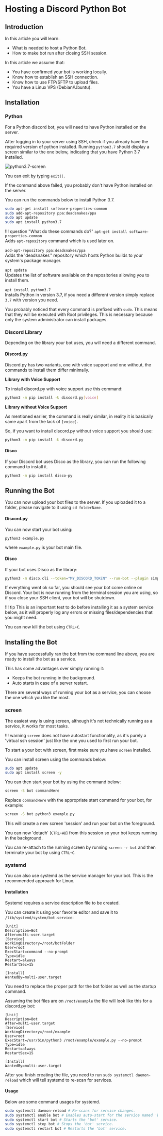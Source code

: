 # Hosting a Discord Python Bot

## Introduction

In this article you will learn:

* What is needed to host a Python Bot.
* How to make bot run after closing SSH session.

In this article we assume that:

* You have confirmed your bot is working locally.
* Know how to establish an SSH connection.
* Know how to use FTP/SFTP to upload files.
* You have a Linux VPS (Debian/Ubuntu).

## Installation

### Python

For a Python discord bot, you will need to have Python installed on the server.

After logging in to your server using SSH, check if you already have the required version of python installed.
Running `python3.7` should display a screen similar to the one below, indicating that you have Python 3.7 installed.

![python3.7-screen](https://cat.girlsare.life/6LQLQ81.png "Python 3.7 Interpreter")

You can exit by typing `exit()`.  

If the command above failed, you probably don't have Python installed on the server.

You can run the commands below to install Python 3.7.
```bash
sudo apt-get install software-properties-common
sudo add-apt-repository ppa:deadsnakes/ppa
sudo apt update
sudo apt install python3.7
```

!!! question "What do these commands do?"
    `apt-get install software-properties-common`
    <br/>
    Adds `apt-repository` command which is used later on.
    <br/>
    <br/>
    `add-apt-repository ppa:deadsnakes/ppa`
    <br/>
    Adds the 'deadsnakes'' repository which hosts Python builds to your system's package manager.
    <br/>
    <br/>
    `apt update`
    <br/>
    Updates the list of software available on the repositories allowing you to install them.
    <br/>
    <br/>
    `apt install python3.7`
    <br/>
    Installs Python in version 3.7, if you need a different version simply replace `3.7` with version you need.    
    
You probably noticed that every command is prefixed with `sudo`. This means that they will be executed with Root privileges. This is necessary because only the system administrator can install packages.

### Discord Library  
Depending on the library your bot uses, you will need a different command.

#### Discord.py

Discord.py has two variants, one with voice support and one without, the commands to install them differ minimally.

**Library with Voice Support**

To install discord.py with voice support use this command:
  
```bash
python3 -m pip install -U discord.py[voice]
```

**Library without Voice Support**

As mentioned earlier, the command is really similar, in reality it is basically same apart from the lack of `[voice]`.

So, if you want to install discord.py without voice support you should use:
```bash
python3 -m pip install -U discord.py
```

#### Disco

If your Discord bot uses Disco as the library, you can run the following command to install it.

```bash
python3 -m pip install disco-py
```

## Running the Bot
You can now upload your bot files to the server. If you uploaded it to a folder, please navigate to it using `cd folderName`.

#### Discord.py

You can now start your bot using:
```bash
python3 example.py
```
where `example.py` is your bot main file.

#### Disco

If your bot uses Disco as the library:

```bash
python3 -m disco.cli --token="MY_DISCORD_TOKEN" --run-bot --plugin simpleplugin
```

If everything went ok so far, you should see your bot come online on Discord. Your bot is now running from the terminal session
you are using, so if you close your SSH client, your bot will be shutdown.

!!! tip
    This is an important test to do before installing it as a system service below, as it will properly log any errors or missing
    files/dependencies that you might need. 

You can now kill the bot using `CTRL+C`.  

## Installing the Bot

If you have successfully ran the bot from the command line above, you are ready to install the bot as a service.

This has some advantages over simply running it:

- Keeps the bot running in the background.
- Auto starts in case of a server restart.

There are several ways of running your bot as a service, you can choose the one which you like the most.

### screen

The easiest way is using screen, although it's not technically running as a service, it works for most tasks.

!!! warning
    `screen` does not have autostart functionality, as it's purely a 'virtual ssh session' just like the one you used to
    first run your bot.

To start a your bot with screen, first make sure you have `screen` installed.

You can install screen using the commands below:
```bash
sudo apt update
sudo apt install screen -y
```

You can then start your bot by using the command below:
```bash
screen -S bot commandHere
```

Replace `commandHere` with the appropriate start command for your bot, for example:
```bash
screen -S bot python3 example.py
```

This will create a new screen 'session' and run your bot on the foreground.

You can now 'detach' (`CTRL+AD`) from this session so your bot keeps running in the background.

You can re-attach to the running screen by running `screen -r bot` and then terminate your bot by using `CTRL+C`.

### systemd

You can also use systemd as the service manager for your bot. This is the recommended approach for Linux.


#### Installation

Systemd requires a service description file to be created.

You can create it using your favorite editor and save it to `/lib/systemd/system/bot.service`:
```properties
[Unit]
Description=Bot
After=multi-user.target
[Service]
WorkingDirectory=/root/botFolder
User=root
ExecStart=command --no-prompt
Type=idle
Restart=always
RestartSec=15

[Install]
WantedBy=multi-user.target
```  

You need to replace the proper path for the bot folder as well as the startup command.

Assuming the bot files are on `/root/example` the file will look like this for a discord.py bot:

```properties
[Unit]
Description=Bot
After=multi-user.target
[Service]
WorkingDirectory=/root/example
User=root
ExecStart=/usr/bin/python3 /root/example/example.py --no-prompt
Type=idle
Restart=always
RestartSec=15

[Install]
WantedBy=multi-user.target
```

After you finish creating the file, you need to run `sudo systemctl daemon-reload` which will tell systemd to re-scan for services.

#### Usage

Below are some command usages for systemd.

```bash
sudo systemctl daemon-reload # Re-scans for service changes.
sudo systemctl enable bot # Enables auto-start for the service named 'bot'.
sudo systemctl start bot # Starts the 'bot' service.
sudo systemctl stop bot # Stops the 'bot' service.
sudo systemctl restart bot # Restarts the 'bot' service.
```